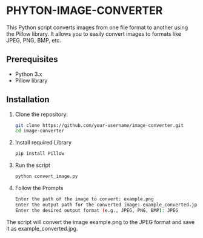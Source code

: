 # PHYTON-IMAGE-CONVERTER


This Python script converts images from one file format to another using the Pillow library. It allows you to easily convert images to formats like JPEG, PNG, BMP, etc.

## Prerequisites

- Python 3.x
- Pillow library

## Installation

1. Clone the repository:

   ```bash
   git clone https://github.com/your-username/image-converter.git
   cd image-converter
   ```

2. Install required Library

   ```bash
   pip install Pillow
   ```

3. Run the script

   ```bash
   python convert_image.py

   ```
4. Follow the Prompts

   ```bash
   Enter the path of the image to convert: example.png
   Enter the output path for the converted image: example_converted.jpg
   Enter the desired output format (e.g., JPEG, PNG, BMP): JPEG
   ```
The script will convert the image example.png to the JPEG format and save it as example_converted.jpg.
